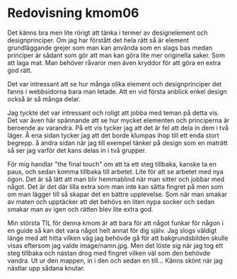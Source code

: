 ---
---
Redovisning kmom06
=========================

Det känns bra men lite rörigt att tänka i termer av designelement och designprinciper. Om jag har förstått det hela rätt så är element grundläggande grejer som man kan använda som en slags bas medan principer är sådant som gör att man kan göra lite mer originella saker. Som att laga mat. Man behöver råvaror men även kryddor för att göra en extra god rätt.

Det var intressant att se hur många olika element och designprinciper det fanns i webbsidorna bara man letade. Att en vid första anblick enkel design också är så många delar.

Jag tyckte det var intressant och roligt att jobba med teman på detta vis. Det var även här spännande att se hur mycket elementen och principerna är beroende av varandra. På ett vis tycker jag att det är fel att dela in dem i två läger. Å ena sidan tycker jag att det borde klumpas ihop till ett enda stort begrepp. å andra sidan när jag till exempel tänker på design som en maträtt så ser jag varför det kans delas in i två grupper.

För mig handlar "the final touch" om att ta ett steg tillbaka, kanske ta en paus, och sedan komma tillbaka till arbetet. Lite för att se arbetet med nya ögon. Det är så lätt att man blir hemmablind när man sitter och jobbar med något. Det är det där lilla extra som man inte kan sätta fingret på men som om man lägger till så skapar det en bättre upplevelse. Som när man smakar av maten och upptäcker att det behövs en liten nypa socker och sedan smakar man av igen och rätten blev lite extra god.

Min största TIL för denna kmom är att bara för att något funkar för någon i en guide så kan det vara något helt annat för dig själv. Jag slogs väldigt länge med att hitta vilken väg jag behövde gå för att bakgrundsbilden skulle visas eftersom jag valde image/namn.jpg. Men det löste sig när jag tog ett steg tillbaka och nästan drog med fingret vilken väl som den behövde vandra. Ut ur den mappen, in i den och sedan en till... Känns skönt när jag nästlar upp sådana knutar.
